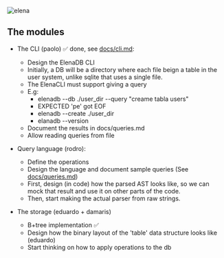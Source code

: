 ![elena](https://github.com/proyectitos-fisi/elenadb/assets/153166342/cf0dac2e-5602-4ee5-b28c-3b0de0d46b17)

## The modules

- The CLI (paolo) ✅ done, see [docs/cli.md](./docs/cli.md):
  - Design the ElenaDB CLI
  - Initially, a DB will be a directory where each file beign a table in the user system, unlike
    sqlite that uses a single file.
  - The ElenaCLI must support giving a query
  - E.g:
    - elenadb --db ./user_dir --query "creame tabla users"
    - EXPECTED 'pe' got EOF
    - elenadb --create ./user_dir
    - elanadb --version
  - Document the results in docs/queries.md
  - Allow reading queries from file

- Query language (rodro):
  - Define the operations
  - Design the language and document sample queries (See [docs/queries.md](./docs/queries.md))
  - First, design (in code) how the parsed AST looks like, so we can mock that result
    and use it on other parts of the code.
  - Then, start making the actual parser from raw strings.

- The storage (eduardo + damaris)
  - B+tree implementation ✅
  - Design how the binary layout of the 'table' data structure looks like (eduardo)
  - Start thinking on how to apply operations to the db
